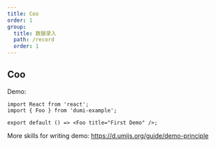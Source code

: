 ```yaml
---
title: Coo
order: 1
group:
  title: 数据录入
  path: /record
  order: 1
---
```


## Coo

Demo:

```tsx
import React from 'react';
import { Foo } from 'dumi-example';

export default () => <Foo title="First Demo" />;
```

More skills for writing demo: https://d.umijs.org/guide/demo-principle
